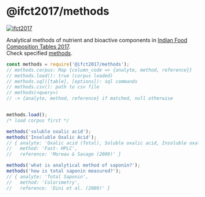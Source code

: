 # @ifct2017/methods

[![ifct2017](http://ninindia.org/images/ifct_2017.png)](https://www.npmjs.com/package/ifct2017)

Analytical methods of nutrient and bioactive components in [Indian Food Composition Tables 2017].<br>
Check specified [methods].

```javascript
const methods = require('@ifct2017/methods');
// methods.corpus: Map {column_code => {analyte, method, reference}}
// methods.load(): true (corpus loaded)
// methods.sql([table], [options]): sql commands
// methods.csv(): path to csv file
// methods(<query>)
// -> {analyte, method, reference} if matched, null otherwise


methods.load();
/* load corpus first */

methods('soluble oxalic acid');
methods('Insoluble Oxalic Acid');
// { analyte: 'Oxalic acid (Total), Soluble oxalic acid, Insoluble oxalic acid',
//   method: 'Fast- HPLC',
//   reference: 'Moreau & Savage (2009)' }

methods('what is analytical method of saponin?');
methods('how is total saponin measured?');
// { analyte: 'Total Saponin',
//   method: 'Colorimetry',
//   reference: 'Dini et al. (2009)' }
```


[Indian Food Composition Tables 2017]: http://ifct2017.com/
[methods]: https://github.com/ifct2017/columns/blob/master/index.csv
